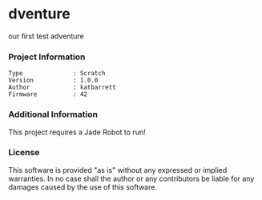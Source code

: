 dventure
================

our first test adventure

### Project Information
```
Type              : Scratch
Version           : 1.0.0
Author            : katbarrett
Firmware          : 42
```

### Additional Information
This project requires a Jade Robot to run!

### License
This software is provided "as is" without any expressed or implied warranties.  In no case shall the author or any contributors be liable for any damages caused by the use of this software.

